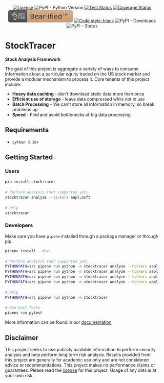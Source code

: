 <p align="center">
    <a href='https://github.com/gyund/fundamental-analysis/blob/main/LICENSE'><img alt="License" src="https://img.shields.io/github/license/gyund/fundamental-analysis"></a>
    <img alt="PyPI - Python Version" src="https://img.shields.io/pypi/pyversions/stocktracer">
    <a href='https://github.com/gyund/fundamental-analysis/actions/workflows/python.yml'><img alt="Test Status" src="https://github.com/gyund/fundamental-analysis/actions/workflows/python.yml/badge.svg?service=github"></a>
    <a href='https://coveralls.io/github/gyund/fundamental-analysis?branch=main'><img src='https://coveralls.io/repos/github/gyund/fundamental-analysis/badge.svg' alt='Coverage Status' /></a>
    <a href="https://beartype.readthedocs.io"><img src="https://raw.githubusercontent.com/beartype/beartype-assets/main/badge/bear-ified.svg?" alt="bear-ified"></a>
    <a href="https://github.com/psf/black"><img src="https://img.shields.io/badge/code%20style-black-000000.svg" alt="Code style: black"></a>
    <img alt="PyPI - Downloads" src="https://img.shields.io/pypi/dm/stocktracer">
    <img alt="PyPI - Status" src="https://img.shields.io/pypi/status/stocktracer">
</p>

# StockTracer

**Stock Analysis Framework**

The goal of this project is aggregate a variety of ways to consume information about a particular equity traded on the US stock market and provide a modular mechanism to process it. Core tenants of this project include:

- **Heavy data caching** - don't download static data more than once
- **Efficient use of storage** - leave data compressed while not in use
- **Batch Processing** - We can't store all information in memory, so break problems up
- **Speed** - Find and avoid bottlenecks of big data processing

## Requirements

- `python 3.10+`

## Getting Started

### Users

```sh
pip install stocktracer

# Perform analysis (not supported yet)
stocktracer analyze --tickers aapl,msft

# Help
stocktracer

```

### Developers

Make sure you have `pipenv` installed through a package manager or through pip.

```sh
pipenv install --dev

# Perform analysis (not supported yet)
PYTHONPATH=src pipenv run python -m stocktracer analyze --tickers aapl,msft
PYTHONPATH=src pipenv run python -m stocktracer analyze --tickers aapl,msft -a stocktracer.analysis.diluted_eps
PYTHONPATH=src pipenv run python -m stocktracer analyze --tickers aapl,msft -a stocktracer.analysis.diluted_eps --report-format csv
PYTHONPATH=src pipenv run python -m stocktracer analyze --tickers aapl,msft -a stocktracer.analysis.diluted_eps --report-format json --report-file my_results.json

# Help
PYTHONPATH=src pipenv run python -m stocktracer

# Run Unit Tests
pipenv run pytest
```

More information can be found in our [documentation](https://gyund.github.io/fundamental-analysis/)

## Disclaimer

This project seeks to use publicly available information to perform security analysis and
help perform long term risk analysis. Results provided from this project are generally for 
academic use only and are not considered advice or recommendations. This project makes no
performance claims or guarantees. Please read the [license](LICENSE) 
for this project. Usage of any data is at your own risk.
